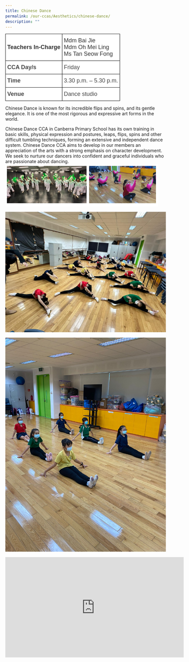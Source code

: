 ```yaml
---
title: Chinese Dance
permalink: /our-ccas/Aesthetics/chinese-dance/
description: ""
---
```

<style type="text/css">
.tg  {border-collapse:collapse;border-spacing:0;}
.tg td{border-color:black;border-style:solid;border-width:1px;font-family:Arial, sans-serif;font-size:14px;
  overflow:hidden;padding:10px 5px;word-break:normal;}
.tg th{border-color:black;border-style:solid;border-width:1px;font-family:Arial, sans-serif;font-size:14px;
  font-weight:normal;overflow:hidden;padding:10px 5px;word-break:normal;}
.tg .tg-ntp0{background-color:#FFF;color:#323232;font-size:18px;font-weight:bold;text-align:left;vertical-align:middle}
.tg .tg-y8at{background-color:#FFF;color:#323232;font-size:18px;text-align:left;vertical-align:middle}
.tg .tg-749x{background-color:#FFF;color:#484848;font-size:18px;font-weight:bold;text-align:left;vertical-align:middle}
.tg .tg-hivq{background-color:#FFF;color:#484848;font-size:18px;text-align:left;vertical-align:middle}
</style>
<table class="tg">
<thead>
  <tr>
    <th class="tg-ntp0"><span style="font-weight:bold;color:#323232">Teachers In-Charge</span></th>
    <th class="tg-y8at">Mdm Bai Jie<br>Mdm Oh Mei Ling<br><span style="font-weight:normal;color:#323232">Ms Tan Seow Fong</span></th>
  </tr>
</thead>
<tbody>
  <tr>
    <td class="tg-749x">CCA Day/s</td>
    <td class="tg-hivq"><span style="color:#484848;background-color:#FFF">Friday</span></td>
  </tr>
  <tr>
    <td class="tg-749x">Time</td>
    <td class="tg-hivq"><span style="color:#484848;background-color:#FFF">3.30 p.m. – 5.30 p.m.</span></td>
  </tr>
  <tr>
    <td class="tg-749x">Venue</td>
    <td class="tg-hivq"><span style="color:#484848;background-color:#FFF">Dance studio</span></td>
  </tr>
</tbody>
</table>

Chinese Dance is known for its incredible flips and spins, and its gentle elegance. It is one of the most rigorous and expressive art forms in the world.

Chinese Dance CCA in Canberra Primary School has its own training in basic skills, physical expression and postures, leaps, flips, spins and other difficult tumbling techniques, forming an extensive and independent dance system. Chinese Dance CCA aims to develop in our members an appreciation of the arts with a strong emphasis on character development. We seek to nurture our dancers into confident and graceful individuals who are passionate about dancing.
![](/images/Chinese%20dance%20(2).png)

![](/images/chinese%20dance%20new.jpeg)

![](/images/chinese%20dance%20new%202.jpeg)

<div class="bp-youtube">

<iframe allowfullscreen="" allow="accelerometer; autoplay; clipboard-write; encrypted-media; gyroscope; picture-in-picture; web-share" frameborder="0" title="YouTube video player" src="https://www.youtube.com/embed/oyb7JcrDiE8" height="315" width="560"></iframe>

</div>
